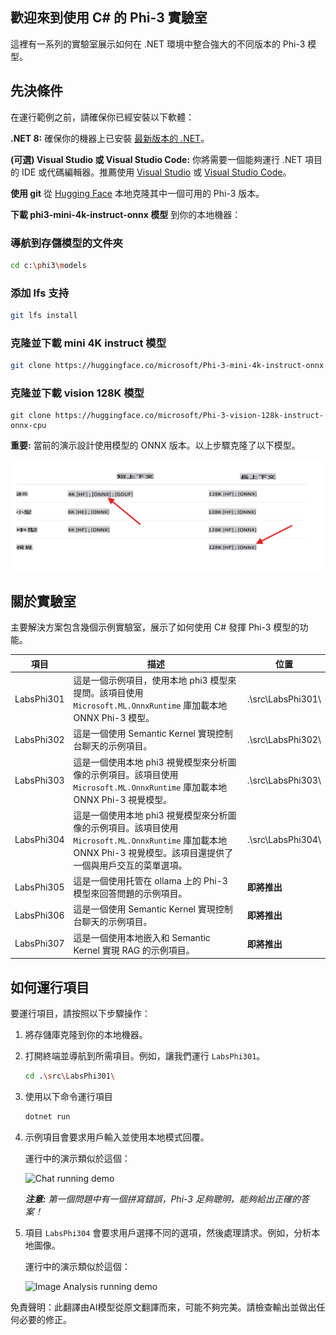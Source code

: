 ## 歡迎來到使用 C# 的 Phi-3 實驗室

這裡有一系列的實驗室展示如何在 .NET 環境中整合強大的不同版本的 Phi-3 模型。

## 先決條件
在運行範例之前，請確保你已經安裝以下軟體：

**.NET 8:** 確保你的機器上已安裝 [最新版本的 .NET](https://dotnet.microsoft.com/download/dotnet/8.0?WT.mc_id=aiml-137032-kinfeylo)。

**(可選) Visual Studio 或 Visual Studio Code:** 你將需要一個能夠運行 .NET 項目的 IDE 或代碼編輯器。推薦使用 [Visual Studio](https://visualstudio.microsoft.com/) 或 [Visual Studio Code](https://code.visualstudio.com?WT.mc_id=aiml-137032-kinfeylo)。

**使用 git** 從 [Hugging Face](https://huggingface.co) 本地克隆其中一個可用的 Phi-3 版本。

**下載 phi3-mini-4k-instruct-onnx 模型** 到你的本地機器：

### 導航到存儲模型的文件夾
```bash
cd c:\phi3\models
```
### 添加 lfs 支持
```bash
git lfs install 
```
### 克隆並下載 mini 4K instruct 模型
```bash
git clone https://huggingface.co/microsoft/Phi-3-mini-4k-instruct-onnx
```

### 克隆並下載 vision 128K 模型
```
git clone https://huggingface.co/microsoft/Phi-3-vision-128k-instruct-onnx-cpu
```
**重要:** 當前的演示設計使用模型的 ONNX 版本。以上步驟克隆了以下模型。

![OnnxDownload](../../../../../translated_images/DownloadOnnx.237f4b37d4d8d66d3f4a4a7219d6004bd6f84bc72cce50251ffc034cb28f6fb8.tw.png)

## 關於實驗室

主要解決方案包含幾個示例實驗室，展示了如何使用 C# 發揮 Phi-3 模型的功能。

| 項目 | 描述 | 位置 |
| ------------ | ----------- | -------- |
| LabsPhi301    | 這是一個示例項目，使用本地 phi3 模型來提問。該項目使用 `Microsoft.ML.OnnxRuntime` 庫加載本地 ONNX Phi-3 模型。 | .\src\LabsPhi301\ |
| LabsPhi302    | 這是一個使用 Semantic Kernel 實現控制台聊天的示例項目。 | .\src\LabsPhi302\ |
| LabsPhi303 | 這是一個使用本地 phi3 視覺模型來分析圖像的示例項目。該項目使用 `Microsoft.ML.OnnxRuntime` 庫加載本地 ONNX Phi-3 視覺模型。 | .\src\LabsPhi303\ |
| LabsPhi304 | 這是一個使用本地 phi3 視覺模型來分析圖像的示例項目。該項目使用 `Microsoft.ML.OnnxRuntime` 庫加載本地 ONNX Phi-3 視覺模型。該項目還提供了一個與用戶交互的菜單選項。 | .\src\LabsPhi304\ |
| LabsPhi305 | 這是一個使用托管在 ollama 上的 Phi-3 模型來回答問題的示例項目。 |**即將推出**|
| LabsPhi306 | 這是一個使用 Semantic Kernel 實現控制台聊天的示例項目。 |**即將推出**|
| LabsPhi307  | 這是一個使用本地嵌入和 Semantic Kernel 實現 RAG 的示例項目。 |**即將推出**|

## 如何運行項目

要運行項目，請按照以下步驟操作：
1. 將存儲庫克隆到你的本地機器。

1. 打開終端並導航到所需項目。例如，讓我們運行 `LabsPhi301`。
    ```bash
    cd .\src\LabsPhi301\
    ```

1. 使用以下命令運行項目
    ```bash
    dotnet run
    ```

1.  示例項目會要求用戶輸入並使用本地模式回覆。

    運行中的演示類似於這個：

    ![Chat running demo](../../../../../imgs/07/00/SampleConsole.gif)

    ***注意:** 第一個問題中有一個拼寫錯誤，Phi-3 足夠聰明，能夠給出正確的答案！*

1.  項目 `LabsPhi304` 會要求用戶選擇不同的選項，然後處理請求。例如，分析本地圖像。

    運行中的演示類似於這個：

    ![Image Analysis running demo](../../../../../imgs/07/00/SampleVisionConsole.gif)

免責聲明：此翻譯由AI模型從原文翻譯而來，可能不夠完美。請檢查輸出並做出任何必要的修正。